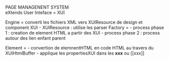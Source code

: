 PAGE MANAGENENT SYSTEM  
    eXtends User Inteface = XUI


Engine = converti les fichiers XML vers XUIResource de design et component XUI
    -    XUIResource : utilise les parser
Factory =
    -   process phase 1 : creation de element HTML a partir des XUI
    -   process phase 2 : process autour des lien enfant parent

Element =
    -   convertion de elemnentHTML en code HTML au travers du XUIHtmlBuffer
    -   applique les propertiesXUI dans les __xxx__  ou [[xxx]]

    
